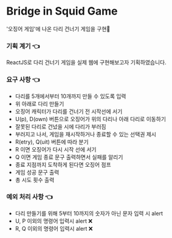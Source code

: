 # Bridge in Squid Game

'오징어 게임'에 나온 다리 건너기 게임을 구현🦑

### 기획 계기 👈

ReactJS로 다리 건너기 게임을 실제 웹에 구현해보고자 기획하였습니다.

### 요구 사항 👈

- 다리를 5개에서부터 10개까지 만들 수 있도록 입력
- 위 아래로 다리 만들기
- 오징어 캐릭터가 다리를 건너기 전 시작선에 서기
- U(p), D(own) 버튼으로 오징어가 위의 다리나 아래 다리로 이동하기
- 잘못된 다리로 건넜을 시에 다리가 부러짐
- 부러지고 나서, 게임을 재시작하거나 종료할 수 있는 선택권 제시
- R(etry), Q(uit) 버튼에 따라 분기
- R 이면 오징어가 다시 시작 선에 서기
- Q 이면 게임 종료 문구 출력하면서 실패를 알리기
- 종료 지점까지 도착하게 된다면 오징어 점프
- 게임 성공 문구 출력
- 총 시도 횟수 출력

### 예외 처리 사항 👈

- 다리 만들기를 위해 5부터 10까지의 숫자가 아닌 문자 입력 시 alert
- U, P 이외의 명령어 입력시 alert ❌
- R, Q 이외의 명령어 입력시 alert ❌
